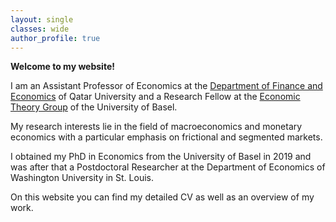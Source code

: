 ```yaml
---
layout: single
classes: wide
author_profile: true
---
```


**Welcome to my website!**

I am an Assistant Professor of Economics at the [Department of Finance and Economics](http://www.qu.edu.qa/business/academic-departments/finance) of Qatar University and a Research Fellow at the [Economic Theory Group](https://wwz.unibas.ch/en/economictheory/) of the University of Basel.

My research interests lie in the field of macroeconomics and monetary economics with a particular emphasis on frictional and segmented markets.

I obtained my PhD in Economics from the University of Basel in 2019 and was after that a Postdoctoral Researcher at the Department of Economics of Washington University in St. Louis.

On this website you can find my detailed CV as well as an overview of my work.
